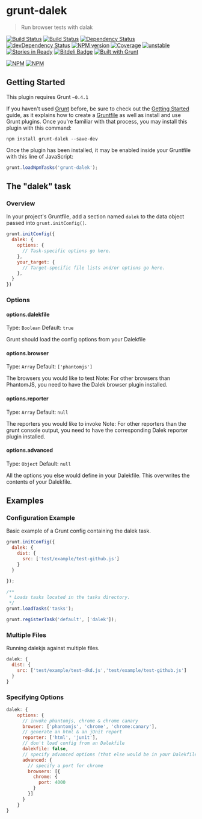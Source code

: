 # grunt-dalek

> Run browser tests with dalak

[![Build Status](https://travis-ci.org/dalekjs/grunt-dalek.png)](https://travis-ci.org/dalekjs/grunt-dalek)
[![Build Status](https://drone.io/github.com/dalekjs/grunt-dalek/status.png)](https://drone.io/github.com/dalekjs/grunt-dalek/latest)
[![Dependency Status](https://david-dm.org/dalekjs/grunt-dalek.png)](https://david-dm.org/dalekjs/grunt-dalek)
[![devDependency Status](https://david-dm.org/dalekjs/grunt-dalek/dev-status.png)](https://david-dm.org/dalekjs/grunt-dalek#info=devDependencies)
[![NPM version](https://badge.fury.io/js/grunt-dalek.png)](http://badge.fury.io/js/grunt-dalek)
[![Coverage](http://dalekjs.com/package/grunt-dalek/master/coverage/coverage.png)](http://dalekjs.com/package/grunt-dalek/master/coverage/index.html)
[![unstable](https://rawgithub.com/hughsk/stability-badges/master/dist/unstable.svg)](http://github.com/hughsk/stability-badges)
[![Stories in Ready](https://badge.waffle.io/dalekjs/grunt-dalek.png?label=ready)](https://waffle.io/dalekjs/grunt-dalek)
[![Bitdeli Badge](https://d2weczhvl823v0.cloudfront.net/dalekjs/grunt-dalek/trend.png)](https://bitdeli.com/free "Bitdeli Badge")
[![Built with Grunt](https://cdn.gruntjs.com/builtwith.png)](http://gruntjs.com/)

[![NPM](https://nodei.co/npm/grunt-dalek.png)](https://nodei.co/npm/grunt-dalek/)
[![NPM](https://nodei.co/npm-dl/grunt-dalek.png)](https://nodei.co/npm/grunt-dalek/)

## Getting Started
This plugin requires Grunt `~0.4.1`

If you haven't used [Grunt](http://gruntjs.com/) before, be sure to check out the [Getting Started](http://gruntjs.com/getting-started) guide, as it explains how to create a [Gruntfile](http://gruntjs.com/sample-gruntfile) as well as install and use Grunt plugins. Once you're familiar with that process, you may install this plugin with this command:

```shell
npm install grunt-dalek --save-dev
```

Once the plugin has been installed, it may be enabled inside your Gruntfile with this line of JavaScript:

```js
grunt.loadNpmTasks('grunt-dalek');
```

## The "dalek" task

### Overview
In your project's Gruntfile, add a section named `dalek` to the data object passed into `grunt.initConfig()`.

```js
grunt.initConfig({
  dalek: {
    options: {
      // Task-specific options go here.
    },
    your_target: {
      // Target-specific file lists and/or options go here.
    },
  }
})
```

### Options

#### options.dalekfile
Type: `Boolean`
Default: `true`

Grunt should load the config options from your Dalekfile

#### options.browser
Type: `Array`
Default: `['phantomjs']`

The browsers you would like to test
Note: For other browsers than PhantomJS, you need to have the Dalek browser plugin installed.

#### options.reporter
Type: `Array`
Default: `null`

The reporters you would like to invoke
Note: For other reporters than the grunt console output, you need to have the corresponding Dalek reporter plugin installed.

#### options.advanced
Type: `Object`
Default: `null`

All the options you else would define in your Dalekfile.
This overwrites the contents of your Dalekfile.

## Examples

### Configuration Example

Basic example of a Grunt config containing the dalek task.
```js
grunt.initConfig({
  dalek: {
    dist: {
      src: ['test/example/test-github.js']
    }
  }

});

/**
 * Loads tasks located in the tasks directory.
 */
grunt.loadTasks('tasks');

grunt.registerTask('default', ['dalek']);
```

### Multiple Files

Running dalekjs against multiple files.
```js
dalek: {
  dist: {
    src: ['test/example/test-dkd.js','test/example/test-github.js']
  }
}
```

### Specifying Options

```js
dalek: {
    options: {
      // invoke phantomjs, chrome & chrome canary
      browser: ['phantomjs', 'chrome', 'chrome:canary'],
      // generate an html & an jUnit report
      reporter: ['html', 'junit'],
      // don't load config from an Dalekfile
      dalekfile: false,
      // specify advanced options (that else would be in your Dalekfile)
      advanced: {
        // specify a port for chrome
        browsers: [{
          chrome: {
            port: 4000
          }
        }]
      }
    }
}
```
